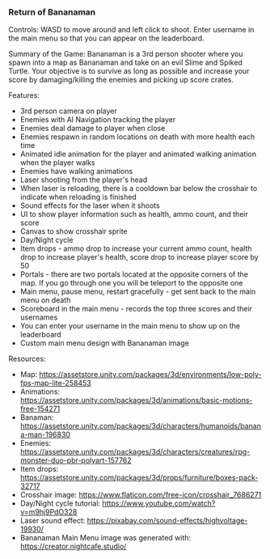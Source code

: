### Return of Bananaman

Controls: WASD to move around and left click to shoot. Enter username in the main menu so that you can appear on the leaderboard. 

Summary of the Game:
Bananaman is a 3rd person shooter where you spawn into a map as Bananaman and take on an evil Slime and Spiked Turtle. Your objective is to survive as long as possible and increase your score by damaging/killing the enemies and picking up score crates.

Features:
- 3rd person camera on player
- Enemies with AI Navigation tracking the player
- Enemies deal damage to player when close
- Enemies respawn in random locations on death with more health each time
- Animated idle animation for the player and animated walking animation when the player walks
- Enemies have walking animations
- Laser shooting from the player's head
- When laser is reloading, there is a cooldown bar below the crosshair to indicate when reloading is finished
- Sound effects for the laser when it shoots
- UI to show player information such as health, ammo count, and their score
- Canvas to show crosshair sprite
- Day/Night cycle
- Item drops - ammo drop to increase your current ammo count, health drop to increase player's health, score drop to increase player score by 50
- Portals - there are two portals located at the opposite corners of the map. If you go through one you will be teleport to the opposite one
- Main menu, pause menu, restart gracefully - get sent back to the main menu on death
- Scoreboard in the main menu - records the top three scores and their usernames
- You can enter your username in the main menu to show up on the leaderboard
- Custom main menu design with Bananaman image

Resources:
- Map: https://assetstore.unity.com/packages/3d/environments/low-poly-fps-map-lite-258453
- Animations: https://assetstore.unity.com/packages/3d/animations/basic-motions-free-154271
- Banaman: https://assetstore.unity.com/packages/3d/characters/humanoids/banana-man-196830
- Enemies: https://assetstore.unity.com/packages/3d/characters/creatures/rpg-monster-duo-pbr-polyart-157762
- Item drops: https://assetstore.unity.com/packages/3d/props/furniture/boxes-pack-32717
- Crosshair image: https://www.flaticon.com/free-icon/crosshair_7686271
- Day/Night cycle tutorial: https://www.youtube.com/watch?v=m9hj9PdO328
- Laser sound effect: https://pixabay.com/sound-effects/highvoltage-19930/
- Bananaman Main Menu image was generated with: https://creator.nightcafe.studio/